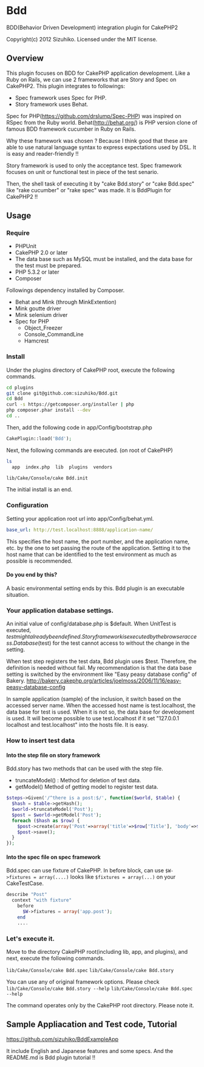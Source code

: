 Bdd
===

BDD(Behavior Driven Development) integration plugin for CakePHP2

Copyright(c) 2012 Sizuhiko. Licensed under the MIT license.

## Overview

This plugin focuses on BDD for CakePHP application development.
Like a Ruby on Rails, we can use 2 frameworks that are Story and Spec on CakePHP2.
This plugin integrates to followings:

* Spec framework uses Spec for PHP.
* Story framework uses Behat.

Spec for PHP(https://github.com/drslump/Spec-PHP) was inspired on RSpec from the Ruby world.
Behat(http://behat.org/) is PHP version clone of famous BDD framework cucumber in Ruby on Rails. 

Why these framework  was chosen ?
Because I think good that these are able to use natural language syntax to express expectations used by DSL.
It is easy and reader-friendly !!

Story framework is used to only the acceptance test.
Spec framework focuses on unit or functional test in piece of the test senario.

Then, the shell task of executing it by "cake Bdd.story" or "cake Bdd.spec" like "rake cucumber" or "rake spec" was made. 
It is BddPlugin for CakePHP2 !!

## Usage

### Require

* PHPUnit
* CakePHP 2.0 or later
* The data base such as MySQL must be installed, and the data base for the test must be prepared. 
* PHP 5.3.2 or later
* Composer

Followings dependency installed by Composer.
* Behat and Mink (through MinkExtention)
* Mink goutte driver
* Mink selenium driver
* Spec for PHP
  * Object_Freezer
  * Console_CommandLine
  * Hamcrest

### Install

Under the plugins directory of CakePHP root, execute the following commands. 

```sh
cd plugins
git clone git@github.com:sizuhiko/Bdd.git
cd Bdd
curl -s https://getcomposer.org/installer | php
php composer.phar install --dev
cd ..
```

Then, add the following code in app/Config/bootstrap.php

```php
CakePlugin::load('Bdd');
```

Next, the following commands are executed. (on root of CakePHP)
```sh
ls
  app  index.php  lib  plugins  vendors

lib/Cake/Console/cake Bdd.init
```

The initial install is an end.

### Configuration

Setting your application root url into app/Config/behat.yml.
```yaml
base_url: http://test.localhost:8888/application-name/
```

This specifies the host name, the port number, and the application name, etc. by the one to set passing the route of the application. Setting it to the host name that can be identified to the test environment as much as possible is recommended. 

#### Do you end by this?

A basic environmental setting ends by this. Bdd plugin is an executable situation.

### Your application database settings.

An initial value of config/database.php is $default. 
When UnitTest is executed, $test might already been defined. 
Story framework is executed by the browser access. Data base ($test) for the test cannot access to without the change in the setting.

When test step registers the test data, Bdd plugin uses $test. Therefore, the definition is needed without fail. My recommendation is that the data base setting is switched by the environment like "Easy peasy database config" of Bakery. 
http://bakery.cakephp.org/articles/joelmoss/2006/11/16/easy-peasy-database-config

In sample application (sample) of the inclusion, it switch based on the accessed server name.
When the accessed host name is test.localhost, the data base for test is used. 
When it is not so, the data base for development is used.
It will become possible to use test.localhost if it set  "127.0.0.1 localhost and test.localhost" into the hosts file. It is easy. 

### How to insert test data

#### Into the step file on story framework

Bdd.story has two methods that can be used with the step file. 

* truncateModel() : Method for deletion of test data. 
* getModel() Method of getting model to register test data. 

```php
$steps->Given('/^there is a post:$/', function($world, $table) {
  $hash = $table->getHash();
  $world->truncateModel('Post');
  $post = $world->getModel('Post');
  foreach ($hash as $row) {
	$post->create(array('Post'=>array('title'=>$row['Title'], 'body'=>$row['Body'])));
	$post->save();
  }
});
```

#### Into the spec file on spec framework

Bdd.spec can use fixture of CakePHP.
In before block, can use `$W->fixtures = array(....)` looks like `$fixtures = array(...)` on your CakeTestCase.

```php
describe "Post"
  context "with fixture"
    before
      $W->fixtures = array('app.post');
    end
    ....
```

### Let's execute it. 

Move to the directory CakePHP root(including lib, app, and plugins), and next, execute the following commands.

`lib/Cake/Console/cake Bdd.spec`
`lib/Cake/Console/cake Bdd.story`

You can use any of original framework options.
Please check 
`lib/Cake/Console/cake Bdd.story --help`
`lib/Cake/Console/cake Bdd.spec --help`

The command operates only by the CakePHP root directory.
Please note it.

## Sample Appliacation and Test code, Tutorial

https://github.com/sizuhiko/BddExampleApp

It include English and Japanese features and some specs.
And the README.md is Bdd plugin tutorial !!

